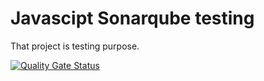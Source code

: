 # Javascipt Sonarqube testing

That project is testing purpose.

[![Quality Gate Status](https://sonarcloud.io/api/project_badges/measure?project=iamdylanngo_javascript-sonarqube&metric=alert_status)](https://sonarcloud.io/summary/new_code?id=iamdylanngo_javascript-sonarqube)
